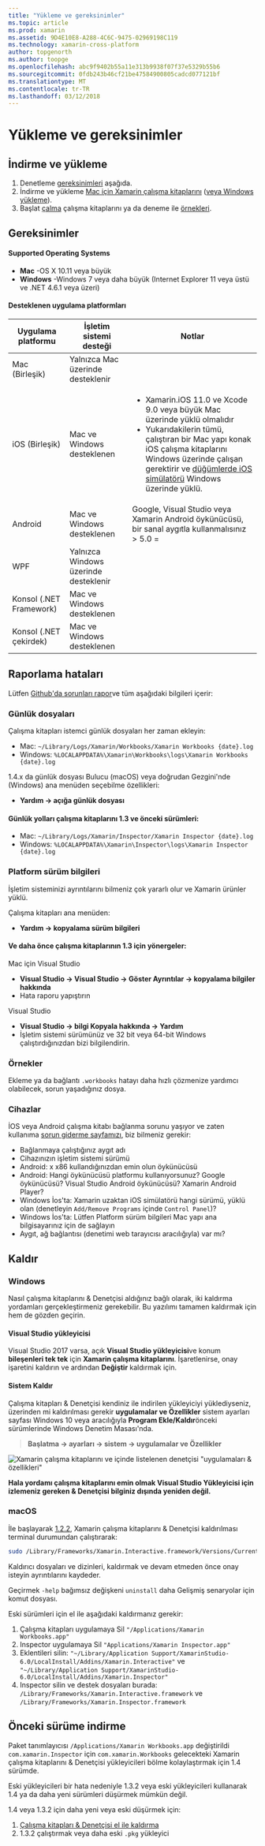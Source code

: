 ```yaml
---
title: "Yükleme ve gereksinimler"
ms.topic: article
ms.prod: xamarin
ms.assetid: 9D4E10E8-A288-4C6C-9475-02969198C119
ms.technology: xamarin-cross-platform
author: topgenorth
ms.author: toopge
ms.openlocfilehash: abc9f9402b55a11e313b9938f07f37e5329b55b6
ms.sourcegitcommit: 0fdb243b46cf21be47584900805cadcd077121bf
ms.translationtype: MT
ms.contentlocale: tr-TR
ms.lasthandoff: 03/12/2018
---
```

# <a name="installation-and-requirements"></a>Yükleme ve gereksinimler

<script> var inspectorOnLoad işlevi () = {var primaryTextBase = "Xamarin çalışma kitapları için"; var secondaryTextBase = "veya yükleyin"; var inspectorDownloadUrlMac "https://dl.xamarin.com/interactive/XamarinInteractive.pkg" =; var inspectorDownloadUrlWin = " https://DL.xamarin.com/interactive/XamarinInteractive.msi";

  var aPrimary = document.getElementById("inspector-download-primary"); var aSecondary = document.getElementById("inspector-download-secondary");

  var aMac = aPrimary; var aWin = aSecondary; var macTextBase = primaryTextBase; var winTextBase = secondaryTextBase;

  if (/win/i.test(navigator.platform.toLowerCase())) { aMac = aSecondary; aWin = aPrimary; macTextBase = secondaryTextBase; winTextBase = primaryTextBase; }

  aMac.href inspectorDownloadUrlMac; = aMac.text = macTextBase + "Mac"; aWin.href inspectorDownloadUrlWin; = aWin.text = winTextBase + "Windows"; };

document.addEventListener ("DOMContentLoaded", inspectorOnLoad);
</script>

<a name="install" />

## <a name="download-and-install"></a>İndirme ve yükleme

<ol>
  <li>Denetleme <a href="#Requirements"> gereksinimleri</a> aşağıda.</li>
  <li>İndirme ve yükleme <a href="https://dl.xamarin.com/interactive/XamarinInteractive.pkg" id="inspector-download-primary">Mac için Xamarin çalışma kitaplarını</a> (<a href="https://dl.xamarin.com/interactive/XamarinInteractive.msi" id="inspector-download-secondary">veya Windows yükleme</a>).
  </li>
  <li>Başlat <a href="~/tools/workbooks/workbook.md"> çalma</a> çalışma kitaplarını ya da deneme ile <a href="https://developer.xamarin.com/workbooks/">örnekleri</a>.
    </li>
</ol>

## <a name="requirements"></a>Gereksinimler

#### <a name="supported-operating-systems"></a>Supported Operating Systems

- **Mac** -OS X 10.11 veya büyük
- **Windows** -Windows 7 veya daha büyük (Internet Explorer 11 veya üstü ve .NET 4.6.1 veya üzeri)

#### <a name="supported-app-platforms"></a>Desteklenen uygulama platformları

<table>
<thead>
  <tr>
    <th>Uygulama platformu</th>
    <th>İşletim sistemi desteği</th>
    <th>Notlar</th>
  </tr>
</thead>
<tbody>
  <tr>
    <td>Mac (Birleşik)</td>
    <td>Yalnızca Mac üzerinde desteklenir</td>
    <td/>
  </tr>
  <tr>
    <td>iOS (Birleşik)</td>
    <td>Mac ve Windows desteklenen</td>
    <td>
      <ul>
        <li>Xamarin.iOS 11.0 ve Xcode 9.0 veya büyük Mac üzerinde yüklü olmalıdır</li>
        <li>Yukarıdakilerin tümü, çalıştıran bir Mac yapı konak iOS çalışma kitaplarını Windows üzerinde çalışan gerektirir ve <a href="~/tools/ios-simulator.md">düğümlerde iOS simülatörü</a> Windows üzerinde yüklü.</li>
      </ul>
    </td>
  </tr>
  <tr>
    <td>Android</td>
    <td>Mac ve Windows desteklenen</td>
    <td>Google, Visual Studio veya Xamarin Android öykünücüsü, bir sanal aygıtla kullanmalısınız > 5.0 =</td>
  </tr>
  <tr>
    <td>WPF</td>
    <td>Yalnızca Windows üzerinde desteklenir</td>
    <td/>
  </tr>
  <tr>
    <td>Konsol (.NET Framework)</td>
    <td>Mac ve Windows desteklenen</td>
    <td/>
  </tr>
  <tr>
    <td>Konsol (.NET çekirdek)</td>
    <td>Mac ve Windows desteklenen</td>
    <td/>
  </tr>
</tbody>
</table>

## <a name="reporting-bugs"></a>Raporlama hataları

Lütfen [Github'da sorunları rapor][bugs]ve tüm aşağıdaki bilgileri içerir:

### <a name="log-files"></a>Günlük dosyaları

Çalışma kitapları istemci günlük dosyaları her zaman ekleyin:

- Mac: `~/Library/Logs/Xamarin/Workbooks/Xamarin Workbooks {date}.log`
- Windows: `%LOCALAPPDATA%\Xamarin\Workbooks\logs\Xamarin Workbooks {date}.log`

1.4.x da günlük dosyası Bulucu (macOS) veya doğrudan Gezgini'nde (Windows) ana menüden seçebilme özellikleri:

- **Yardım → açığa günlük dosyası**

#### <a name="log-paths-for-workbooks-13-and-earlier"></a>Günlük yolları çalışma kitaplarını 1.3 ve önceki sürümleri:

- Mac: `~/Library/Logs/Xamarin/Inspector/Xamarin Inspector {date}.log`
- Windows: `%LOCALAPPDATA%\Xamarin\Inspector\logs\Xamarin Inspector {date}.log`

### <a name="platform-version-information"></a>Platform sürüm bilgileri

İşletim sisteminizi ayrıntılarını bilmeniz çok yararlı olur ve Xamarin ürünler yüklü.

Çalışma kitapları ana menüden:

* **Yardım → kopyalama sürüm bilgileri**

#### <a name="instructions-for-workbooks-13-and-earlier"></a>Ve daha önce çalışma kitaplarının 1.3 için yönergeler:

Mac için Visual Studio

- **Visual Studio → Visual Studio → Göster Ayrıntılar → kopyalama bilgiler hakkında**
- Hata raporu yapıştırın

Visual Studio

- **Visual Studio → bilgi Kopyala hakkında → Yardım**
- İşletim sistemi sürümünüz ve 32 bit veya 64-bit Windows çalıştırdığınızdan bizi bilgilendirin.

### <a name="samples"></a>Örnekler

Ekleme ya da bağlantı `.workbooks` hatayı daha hızlı çözmenize yardımcı olabilecek, sorun yaşadığınız dosya.

### <a name="devices"></a>Cihazlar

İOS veya Android çalışma kitabı bağlanma sorunu yaşıyor ve zaten kullanıma [sorun giderme sayfamızı](~/tools/workbooks/troubleshooting/index.md), biz bilmeniz gerekir:

- Bağlanmaya çalıştığınız aygıt adı
- Cihazınızın işletim sistemi sürümü
- Android: x x86 kullandığınızdan emin olun öykünücüsü
- Android: Hangi öykünücüsü platformu kullanıyorsunuz? Google öykünücüsü?
  Visual Studio Android öykünücüsü? Xamarin Android Player?
- Windows İos'ta: Xamarin uzaktan iOS simülatörü hangi sürümü, yüklü olan (denetleyin `Add/Remove Programs` içinde `Control Panel`)?
- Windows İos'ta: Lütfen Platform sürüm bilgileri Mac yapı ana bilgisayarınız için de sağlayın
- Aygıt, ağ bağlantısı (denetimi web tarayıcısı aracılığıyla) var mı?

[bugs]: https://github.com/Microsoft/workbooks/issues/new

## <a name="uninstall"></a>Kaldır

### <a name="windows"></a>Windows

Nasıl çalışma kitaplarını & Denetçisi aldığınız bağlı olarak, iki kaldırma yordamları gerçekleştirmeniz gerekebilir. Bu yazılımı tamamen kaldırmak için hem de gözden geçirin.

#### <a name="visual-studio-installer"></a>Visual Studio yükleyicisi

Visual Studio 2017 varsa, açık **Visual Studio yükleyicisi**ve konum **bileşenleri tek tek** için **Xamarin çalışma kitaplarını**. İşaretlenirse, onay işaretini kaldırın ve ardından **Değiştir** kaldırmak için.

#### <a name="system-uninstall"></a>Sistem Kaldır

Çalışma kitapları & Denetçisi kendiniz ile indirilen yükleyiciyi yüklediyseniz, üzerinden mi kaldırılması gerekir **uygulamalar ve Özellikler** sistem ayarları sayfası Windows 10 veya aracılığıyla **Program Ekle/Kaldır**önceki sürümlerinde Windows Denetim Masası'nda.

> **Başlatma → ayarları → sistem → uygulamalar ve Özellikler**

![](install-images/windows-remove.png "Xamarin çalışma kitaplarını ve içinde listelenen denetçisi &quot;uygulamaları &amp; özellikleri&quot;")

**Hala yordamı çalışma kitaplarını emin olmak Visual Studio Yükleyicisi için izlemeniz gereken & Denetçisi bilginiz dışında yeniden değil.**

<a name="uninstall-macos" />

### <a name="macos"></a>macOS

İle başlayarak [1.2.2](https://developer.xamarin.com/releases/interactive/interactive-1.2/), Xamarin çalışma kitaplarını & Denetçisi kaldırılması terminal durumundan çalıştırarak:

```bash
sudo /Library/Frameworks/Xamarin.Interactive.framework/Versions/Current/uninstall
```

Kaldırıcı dosyaları ve dizinleri, kaldırmak ve devam etmeden önce onay isteyin ayrıntılarını kaydeder.

Geçirmek `-help` bağımsız değişkeni `uninstall` daha Gelişmiş senaryolar için komut dosyası.

Eski sürümleri için el ile aşağıdaki kaldırmanız gerekir:

1. Çalışma kitapları uygulamaya Sil `"/Applications/Xamarin Workbooks.app"`
2. Inspector uygulamaya Sil `"Applications/Xamarin Inspector.app"`
2. Eklentileri silin: `"~/Library/Application Support/XamarinStudio-6.0/LocalInstall/Addins/Xamarin.Interactive"` ve `"~/Library/Application Support/XamarinStudio-6.0/LocalInstall/Addins/Xamarin.Inspector"`
3. Inspector silin ve destek dosyaları burada: `/Library/Frameworks/Xamarin.Interactive.framework` ve `/Library/Frameworks/Xamarin.Inspector.framework`

## <a name="downgrading"></a>Önceki sürüme indirme

Paket tanımlayıcısı `/Applications/Xamarin Workbooks.app` değiştirildi `com.xamarin.Inspector` için `com.xamarin.Workbooks` gelecekteki Xamarin çalışma kitaplarını & Denetçisi yükleyicileri bölme kolaylaştırmak için 1.4 sürümde.

Eski yükleyicileri bir hata nedeniyle 1.3.2 veya eski yükleyicileri kullanarak 1.4 ya da daha yeni sürümleri düşürmek mümkün değil.

1.4 veya 1.3.2 için daha yeni veya eski düşürmek için:

1. [Çalışma kitapları & Denetçisi el ile kaldırma](#macOS)
2. 1.3.2 çalıştırmak veya daha eski `.pkg` yükleyici